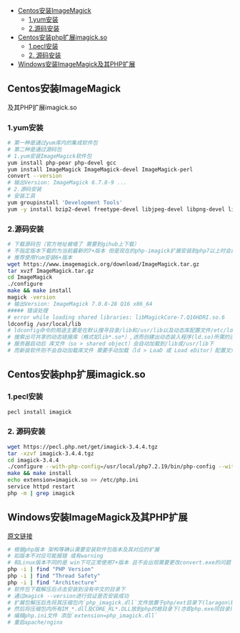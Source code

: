 <!-- MarkdownTOC levels="2,3" autolink="true" autoanchor="true" style="unordered" markdown_preview="gitlab" -->

- [Centos安装ImageMagick](#centos%E5%AE%89%E8%A3%85imagemagick)
	- [1.yum安装](#1yum%E5%AE%89%E8%A3%85)
	- [2.源码安装](#2%E6%BA%90%E7%A0%81%E5%AE%89%E8%A3%85)
- [Centos安装php扩展imagick.so](#centos%E5%AE%89%E8%A3%85php%E6%89%A9%E5%B1%95imagickso)
	- [1.pecl安装](#1pecl%E5%AE%89%E8%A3%85)
	- [2. 源码安装](#2-%E6%BA%90%E7%A0%81%E5%AE%89%E8%A3%85)
- [Windows安装ImageMagick及其PHP扩展](#windows%E5%AE%89%E8%A3%85imagemagick%E5%8F%8A%E5%85%B6php%E6%89%A9%E5%B1%95)

<!-- /MarkdownTOC -->
<a id="centos%E5%AE%89%E8%A3%85imagemagick"></a>
## Centos安装ImageMagick
及其PHP扩展imagick.so
<a id="1yum%E5%AE%89%E8%A3%85"></a>
### 1.yum安装
```bash
# 第一种是通过yum库内的集成软件包
# 第二种是通过源码包
# 1.yum安装ImageMagick软件包
yum install php-pear php-devel gcc 
yum install ImageMagick ImageMagick-devel ImageMagick-perl
convert --version
# 输出Version: ImageMagick 6.7.8-9 ...
# 2.源码安装
# 安装工具
yum groupinstall 'Development Tools'
yum -y install bzip2-devel freetype-devel libjpeg-devel libpng-devel libtiff-devel giflib-devel zlib-devel ghostscript-devel djvulibre-devel libwmf-devel jasper-devel libtool-ltdl-devel libX11-devel libXext-devel libXt-devel lcms-devel libxml2-devel librsvg2-devel OpenEXR-devel php-devel
```
<a id="2%E6%BA%90%E7%A0%81%E5%AE%89%E8%A3%85"></a>
### 2.源码安装
```bash
# 下载源码包（官方地址被墙了 需要到gihub上下载）
# 不指定版本下载的为当前最新的7+版本 但是现在的php-imagick扩展安装到php7以上时会报warning
# 推荐使用Yum安装6+版本
wget https://www.imagemagick.org/download/ImageMagick.tar.gz
tar xvzf ImageMagick.tar.gz
cd ImageMagick
./configure
make && make install
magick -version
# 输出Version: ImageMagick 7.0.8-28 Q16 x86_64
##### 错误处理
# error while loading shared libraries: libMagickCore-7.Q16HDRI.so.6
ldconfig /usr/local/lib
# ldconfig命令的用途主要是在默认搜寻目录/lib和/usr/lib以及动态库配置文件/etc/ld.so.conf内所列的目录下
# 搜索出可共享的动态链接库（格式如lib*.so*）,进而创建出动态装入程序(ld.so)所需的连接和缓存文件
# 服务器启动后 库文件（so > shared object）会自动加载到/lib或/usr/lib下
# 而新装软件则不会自动加载库文件 需要手动加载（ld > LoaD 或 Load eDitor）配置文件
```

<a id="centos%E5%AE%89%E8%A3%85php%E6%89%A9%E5%B1%95imagickso"></a>
## Centos安装php扩展imagick.so
<a id="1pecl%E5%AE%89%E8%A3%85"></a>
### 1.pecl安装
```bash
pecl install imagick
```
<a id="2-%E6%BA%90%E7%A0%81%E5%AE%89%E8%A3%85"></a>
### 2. 源码安装
```bash
wget https://pecl.php.net/get/imagick-3.4.4.tgz
tar -xzvf imagick-3.4.4.tgz
cd imagick-3.4.4
./configure --with-php-config=/usr/local/php7.2.19/bin/php-config --with-imagick=/usr/local/imagemagick
make && make install
echo extension=imagick.so >> /etc/php.ini
service httpd restart
php -m | grep imagick
```
<a id="windows%E5%AE%89%E8%A3%85imagemagick%E5%8F%8A%E5%85%B6php%E6%89%A9%E5%B1%95"></a>
## Windows安装ImageMagick及其PHP扩展
[原文链接](https://mlocati.github.io/articles/php-windows-imagick.html)
```bash
# 根据php版本 架构等确认需要安装软件包版本及其对应的扩展
# 如版本不对应可能报错 或有warning
# 和Linux版本不同的是 win下可正常使用7+版本 且不会出现需要更改convert.exe的问题
php -i | find "PHP Version"
php -i | find "Thread Safety"
php -i | find "Architecture"
# 软件包下载解压后点击安装到没有中文的目录下
# 通过magick --version进行验证是否安装成功
# 扩展包解压后先将其压缩包内`php_imagick.dll`文件放置于php/ext目录下(laragon\bin\php\php-7.2.11-Win32-VC15-x64\ext)
# 然后将压缩包内所有IM_*.dll及CORE_RL*.DLL放到php的根目录下(亦即php.exe同目录)
# 编辑php.ini文件 添加`extension=php_imagick.dll`
# 重启apache/nginx
```
